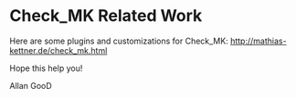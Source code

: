 # Check_MK Related Work

Here are some plugins and customizations for Check_MK: http://mathias-kettner.de/check_mk.html

Hope this help you!

Allan GooD
